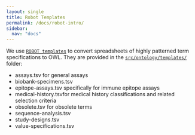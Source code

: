 ```yaml
---
layout: single
title: Robot Templates
permalink: /docs/robot-intro/
sidebar:
  nav: "docs"
---
```


We use [`ROBOT templates`](http://robot.obolibrary.org/template) to convert spreadsheets of highly patterned term specifications to OWL. They are provided in the [`src/ontology/templates/`](https://github.com/obi-ontology/obi/tree/master/src/ontology/templates) folder:

- assays.tsv for general assays
- biobank-specimens.tsv
- epitope-assays.tsv specifically for immune epitope assays
- medical-history.tsvfor medical history classifications and related selection criteria
- obsolete.tsv for obsolete terms
- sequence-analysis.tsv
- study-designs.tsv
- value-specifications.tsv

